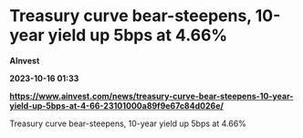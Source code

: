 # Treasury curve bear-steepens, 10-year yield up 5bps at 4.66%
**AInvest**

**2023-10-16 01:33**

**https://www.ainvest.com/news/treasury-curve-bear-steepens-10-year-yield-up-5bps-at-4-66-23101000a89f9e67c84d026e/**

Treasury curve bear-steepens, 10-year yield up 5bps at 4.66%